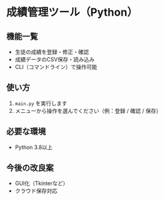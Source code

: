# 成績管理ツール（Python）

## 機能一覧
- 生徒の成績を登録・修正・確認
- 成績データのCSV保存・読み込み
- CLI（コマンドライン）で操作可能

## 使い方
1. `main.py` を実行します
2. メニューから操作を選んでください（例：登録 / 確認 / 保存）

## 必要な環境
- Python 3.8以上

## 今後の改良案
- GUI化（Tkinterなど）
- クラウド保存対応